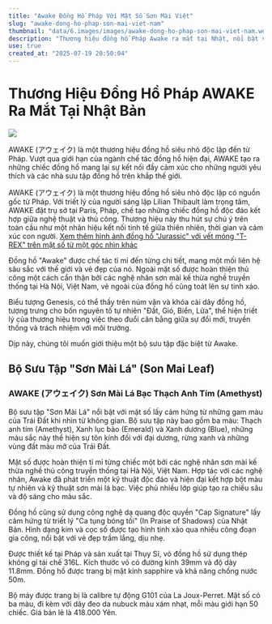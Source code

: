 ```yaml
---
title: "Awake Đồng Hồ Pháp Với Mặt Số Sơn Mài Việt"
slug: "awake-dong-ho-phap-son-mai-viet-nam"
thumbnail: "data/6.images/images/awake-dong-ho-phap-son-mai-viet-nam.webp"
description: "Thương hiệu đồng hồ Pháp Awake ra mắt tại Nhật, nổi bật với mặt số sơn mài truyền thống Việt Nam do nghệ nhân Hà Nội chế tác và số lượng giới hạn 50 chiếc mỗi mẫu."
use: true
created_at: "2025-07-19 20:50:04"
---
```


# Thương Hiệu Đồng Hồ Pháp AWAKE Ra Mắt Tại Nhật Bản

![](/images/20250719-00010001-watchlife-000-1-view.webp)

AWAKE (アウェイク) là một thương hiệu đồng hồ siêu nhỏ độc lập đến từ Pháp. Vượt qua giới hạn của ngành chế tác đồng hồ hiện đại, AWAKE tạo ra những chiếc đồng hồ mang lại sự kết nối đầy cảm xúc cho những người yêu thích và các nhà sưu tập đồng hồ trên khắp thế giới.

AWAKE (アウェイク) là một thương hiệu đồng hồ siêu nhỏ độc lập có nguồn gốc từ Pháp. Với triết lý của người sáng lập Lilian Thibault làm trọng tâm, AWAKE đặt trụ sở tại Paris, Pháp, chế tạo những chiếc đồng hồ độc đáo kết hợp giữa nghệ thuật và thủ công. Thương hiệu này thu hút sự chú ý trên toàn cầu như một nhãn hiệu kết nối tinh tế giữa thiên nhiên, thời gian và cảm xúc con người.
[Xem thêm hình ảnh đồng hồ "Jurassic" với vết móng "T-REX" trên mặt số từ một góc nhìn khác](https://www.powerwatch.jp/2025/07/19/awake-2/2/)

Đồng hồ "Awake" được chế tác tỉ mỉ đến từng chi tiết, mang một mối liên hệ sâu sắc với thế giới và vẻ đẹp của nó. Ngoài mặt số được hoàn thiện thủ công một cách cẩn thận bởi các nghệ nhân sơn mài kế thừa nghề truyền thống tại Hà Nội, Việt Nam, vẻ ngoài của đồng hồ cũng toát lên sự tinh xảo.

Biểu tượng Genesis, có thể thấy trên núm vặn và khóa cài dây đồng hồ, tượng trưng cho bốn nguyên tố tự nhiên "Đất, Gió, Biển, Lửa", thể hiện triết lý của thương hiệu trong việc theo đuổi cân bằng giữa sự đổi mới, truyền thống và trách nhiệm với môi trường.

Dịp này, chúng tôi muốn giới thiệu một bộ sưu tập đặc biệt từ Awake.

## Bộ Sưu Tập "Sơn Mài Lá" (Son Mai Leaf)

### AWAKE (アウェイク) Sơn Mài Lá Bạc Thạch Anh Tím (Amethyst)

Bộ sưu tập "Sơn Mài Lá" nổi bật với mặt số lấy cảm hứng từ những gam màu của Trái Đất khi nhìn từ không gian. Bộ sưu tập này bao gồm ba màu: Thạch anh tím (Amethyst), Xanh lục bảo (Emerald) và Xanh dương (Blue), những màu sắc này thể hiện sự tôn kính đối với đại dương, rừng xanh và những vùng đất màu mỡ của Trái Đất.

Mặt số được hoàn thiện tỉ mỉ từng chiếc một bởi các nghệ nhân sơn mài kế thừa nghề thủ công truyền thống tại Hà Nội, Việt Nam. Hợp tác với các nghệ nhân, Awake đã phát triển một kỹ thuật độc đáo và hiện đại kết hợp bột màu tự nhiên và kỹ thuật sơn mài lá bạc. Việc phủ nhiều lớp giúp tạo ra chiều sâu và độ sáng cho màu sắc.

Đồng hồ cũng sử dụng công nghệ dạ quang độc quyền "Cap Signature" lấy cảm hứng từ triết lý "Ca tụng bóng tối" (In Praise of Shadows) của Nhật Bản. Hình dạng kim và cọc số được tạo hình tinh xảo qua nhiều công đoạn gia công, nổi bật với vẻ đẹp trầm lắng, dịu nhẹ.

Được thiết kế tại Pháp và sản xuất tại Thụy Sĩ, vỏ đồng hồ sử dụng thép không gỉ tái chế 316L. Kích thước vỏ có đường kính 39mm và độ dày 11.8mm. Đồng hồ được trang bị mặt kính sapphire và khả năng chống nước 50m.

Bộ máy được trang bị là calibre tự động G101 của La Joux-Perret. Mặt số có ba màu, đi kèm với dây đeo da nubuck màu xám nhạt, mỗi màu giới hạn 50 chiếc. Giá bán lẻ là 418.000 Yên.
